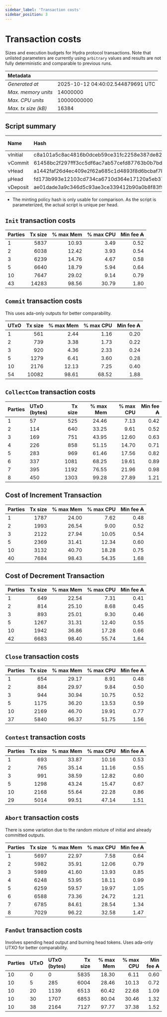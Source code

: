 ```yaml
--- 
sidebar_label: 'Transaction costs' 
sidebar_position: 3 
--- 
```


# Transaction costs 

Sizes and execution budgets for Hydra protocol transactions. Note that unlisted parameters are currently using `arbitrary` values and results are not fully deterministic and comparable to previous runs.

| Metadata | |
| :--- | :--- |
| _Generated at_ | 2025-10-12 04:40:02.544879691 UTC |
| _Max. memory units_ | 14000000 |
| _Max. CPU units_ | 10000000000 |
| _Max. tx size (kB)_ | 16384 |

## Script summary

| Name   | Hash | Size (Bytes) 
| :----- | :--- | -----------: 
| νInitial | c8a101a5c8ac4816b0dceb59ce31fc2258e387de828f02961d2f2045 | 2652 | 
| νCommit | 61458bc2f297fff3cc5df6ac7ab57cefd87763b0b7bd722146a1035c | 685 | 
| νHead | a1442faf26d4ec409e2f62a685c1d4893f8d6bcbaf7bcb59d6fa1340 | 14599 | 
| μHead | fd173b993e12103cd734ca6710d364e17120a5eb37a224c64ab2b188* | 5284 | 
| νDeposit | ae01dade3a9c346d5c93ae3ce339412b90a0b8f83f94ec6baa24e30c | 1102 | 

* The minting policy hash is only usable for comparison. As the script is parameterized, the actual script is unique per head.

## `Init` transaction costs

| Parties | Tx size | % max Mem | % max CPU | Min fee ₳ |
| :------ | ------: | --------: | --------: | --------: |
| 1| 5837 | 10.93 | 3.49 | 0.52 |
| 2| 6038 | 12.42 | 3.93 | 0.54 |
| 3| 6239 | 14.76 | 4.67 | 0.58 |
| 5| 6640 | 18.79 | 5.94 | 0.64 |
| 10| 7647 | 29.02 | 9.14 | 0.79 |
| 43| 14283 | 98.56 | 30.79 | 1.80 |


## `Commit` transaction costs
 This uses ada-only outputs for better comparability.

| UTxO | Tx size | % max Mem | % max CPU | Min fee ₳ |
| :--- | ------: | --------: | --------: | --------: |
| 1| 561 | 2.44 | 1.16 | 0.20 |
| 2| 739 | 3.38 | 1.73 | 0.22 |
| 3| 920 | 4.36 | 2.33 | 0.24 |
| 5| 1279 | 6.41 | 3.60 | 0.28 |
| 10| 2176 | 12.13 | 7.25 | 0.40 |
| 54| 10082 | 98.61 | 68.52 | 1.88 |


## `CollectCom` transaction costs

| Parties | UTxO (bytes) |Tx size | % max Mem | % max CPU | Min fee ₳ |
| :------ | :----------- |------: | --------: | --------: | --------: |
| 1 | 57 | 525 | 24.46 | 7.13 | 0.42 |
| 2 | 114 | 640 | 33.25 | 9.61 | 0.52 |
| 3 | 169 | 751 | 43.95 | 12.60 | 0.63 |
| 4 | 226 | 858 | 51.15 | 14.70 | 0.71 |
| 5 | 283 | 969 | 61.46 | 17.56 | 0.82 |
| 6 | 337 | 1081 | 68.25 | 19.61 | 0.89 |
| 7 | 395 | 1192 | 76.55 | 21.96 | 0.98 |
| 8 | 450 | 1303 | 99.28 | 27.89 | 1.21 |


## Cost of Increment Transaction

| Parties | Tx size | % max Mem | % max CPU | Min fee ₳ |
| :------ | ------: | --------: | --------: | --------: |
| 1| 1787 | 24.00 | 7.62 | 0.48 |
| 2| 1993 | 26.54 | 9.00 | 0.52 |
| 3| 2122 | 27.94 | 10.05 | 0.54 |
| 5| 2369 | 31.41 | 12.34 | 0.60 |
| 10| 3132 | 40.70 | 18.28 | 0.75 |
| 40| 7684 | 98.43 | 54.35 | 1.68 |


## Cost of Decrement Transaction

| Parties | Tx size | % max Mem | % max CPU | Min fee ₳ |
| :------ | ------: | --------: | --------: | --------: |
| 1| 649 | 22.54 | 7.31 | 0.41 |
| 2| 814 | 25.10 | 8.68 | 0.45 |
| 3| 893 | 25.01 | 9.30 | 0.46 |
| 5| 1267 | 31.31 | 12.40 | 0.55 |
| 10| 1942 | 36.86 | 17.28 | 0.66 |
| 42| 6683 | 98.40 | 55.74 | 1.64 |


## `Close` transaction costs

| Parties | Tx size | % max Mem | % max CPU | Min fee ₳ |
| :------ | ------: | --------: | --------: | --------: |
| 1| 654 | 29.17 | 8.91 | 0.48 |
| 2| 884 | 29.97 | 9.84 | 0.50 |
| 3| 944 | 30.94 | 10.75 | 0.52 |
| 5| 1175 | 36.20 | 13.53 | 0.59 |
| 10| 2169 | 46.70 | 19.91 | 0.77 |
| 37| 5840 | 96.37 | 51.75 | 1.56 |


## `Contest` transaction costs

| Parties | Tx size | % max Mem | % max CPU | Min fee ₳ |
| :------ | ------: | --------: | --------: | --------: |
| 1| 693 | 33.87 | 10.16 | 0.53 |
| 2| 765 | 35.14 | 11.16 | 0.55 |
| 3| 991 | 38.59 | 12.82 | 0.60 |
| 5| 1298 | 43.24 | 15.47 | 0.67 |
| 10| 2168 | 55.64 | 22.28 | 0.86 |
| 29| 5014 | 99.51 | 47.14 | 1.51 |


## `Abort` transaction costs
There is some variation due to the random mixture of initial and already committed outputs.

| Parties | Tx size | % max Mem | % max CPU | Min fee ₳ |
| :------ | ------: | --------: | --------: | --------: |
| 1| 5697 | 22.97 | 7.58 | 0.64 |
| 2| 5982 | 35.91 | 12.06 | 0.79 |
| 3| 5989 | 41.60 | 13.93 | 0.85 |
| 4| 6248 | 53.95 | 18.11 | 0.99 |
| 5| 6259 | 59.57 | 19.97 | 1.05 |
| 6| 6588 | 73.36 | 24.72 | 1.21 |
| 7| 6785 | 84.61 | 28.54 | 1.34 |
| 8| 7029 | 96.22 | 32.58 | 1.47 |


## `FanOut` transaction costs
Involves spending head output and burning head tokens. Uses ada-only UTXO for better comparability.

| Parties | UTxO  | UTxO (bytes) | Tx size | % max Mem | % max CPU | Min fee ₳ |
| :------ | :---- | :----------- | ------: | --------: | --------: | --------: |
| 10 | 0 | 0 | 5835 | 18.30 | 6.11 | 0.60 |
| 10 | 5 | 285 | 6004 | 28.46 | 10.13 | 0.72 |
| 10 | 20 | 1139 | 6513 | 60.42 | 22.68 | 1.09 |
| 10 | 30 | 1707 | 6853 | 80.04 | 30.46 | 1.32 |
| 10 | 38 | 2164 | 7127 | 97.77 | 37.38 | 1.52 |

